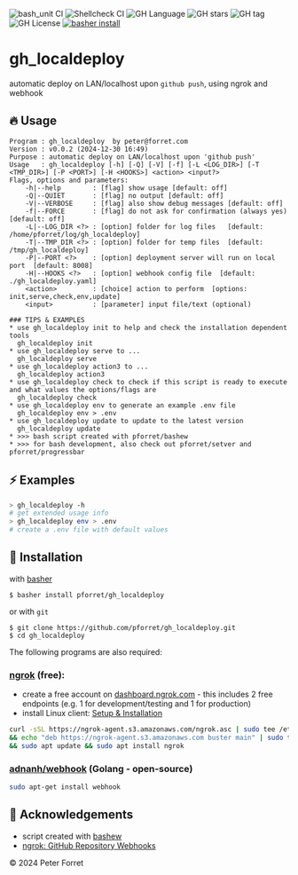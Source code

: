 ![bash_unit CI](https://github.com/pforret/gh_localdeploy/workflows/bash_unit%20CI/badge.svg)
![Shellcheck CI](https://github.com/pforret/gh_localdeploy/workflows/Shellcheck%20CI/badge.svg)
![GH Language](https://img.shields.io/github/languages/top/pforret/gh_localdeploy)
![GH stars](https://img.shields.io/github/stars/pforret/gh_localdeploy)
![GH tag](https://img.shields.io/github/v/tag/pforret/gh_localdeploy)
![GH License](https://img.shields.io/github/license/pforret/gh_localdeploy)
[![basher install](https://img.shields.io/badge/basher-install-white?logo=gnu-bash&style=flat)](https://www.basher.it/package/)

# gh_localdeploy

automatic deploy on LAN/localhost upon `github push`, using ngrok and webhook

## 🔥 Usage

```
Program : gh_localdeploy  by peter@forret.com
Version : v0.0.2 (2024-12-30 16:49)
Purpose : automatic deploy on LAN/localhost upon 'github push'
Usage   : gh_localdeploy [-h] [-Q] [-V] [-f] [-L <LOG_DIR>] [-T <TMP_DIR>] [-P <PORT>] [-H <HOOKS>] <action> <input?>
Flags, options and parameters:
    -h|--help        : [flag] show usage [default: off]
    -Q|--QUIET       : [flag] no output [default: off]
    -V|--VERBOSE     : [flag] also show debug messages [default: off]
    -f|--FORCE       : [flag] do not ask for confirmation (always yes) [default: off]
    -L|--LOG_DIR <?> : [option] folder for log files   [default: /home/pforret/log/gh_localdeploy]
    -T|--TMP_DIR <?> : [option] folder for temp files  [default: /tmp/gh_localdeploy]
    -P|--PORT <?>    : [option] deployment server will run on local port  [default: 8008]
    -H|--HOOKS <?>   : [option] webhook config file  [default: ./gh_localdeploy.yaml]
    <action>         : [choice] action to perform  [options: init,serve,check,env,update]
    <input>          : [parameter] input file/text (optional)
                                                                                                                                                                                                                                                                                                                                                                 
### TIPS & EXAMPLES
* use gh_localdeploy init to help and check the installation dependent tools
  gh_localdeploy init
* use gh_localdeploy serve to ...
  gh_localdeploy serve
* use gh_localdeploy action3 to ...
  gh_localdeploy action3
* use gh_localdeploy check to check if this script is ready to execute and what values the options/flags are
  gh_localdeploy check
* use gh_localdeploy env to generate an example .env file
  gh_localdeploy env > .env
* use gh_localdeploy update to update to the latest version
  gh_localdeploy update
* >>> bash script created with pforret/bashew
* >>> for bash development, also check out pforret/setver and pforret/progressbar
```

## ⚡️ Examples

```bash
> gh_localdeploy -h 
# get extended usage info
> gh_localdeploy env > .env
# create a .env file with default values
```

## 🚀 Installation

with [basher](https://github.com/basherpm/basher)

	$ basher install pforret/gh_localdeploy

or with `git`

	$ git clone https://github.com/pforret/gh_localdeploy.git
	$ cd gh_localdeploy

The following programs are also required:

### [ngrok](https://ngrok.com/) (free):

* create a free account on [dashboard.ngrok.com](https://dashboard.ngrok.com/) - this includes 2 free endpoints (e.g. 1 for development/testing and 1 for production)
* install Linux client: [Setup & Installation](https://dashboard.ngrok.com/get-started/setup/linux)
```bash
curl -sSL https://ngrok-agent.s3.amazonaws.com/ngrok.asc | sudo tee /etc/apt/trusted.gpg.d/ngrok.asc >/dev/null \
&& echo "deb https://ngrok-agent.s3.amazonaws.com buster main" | sudo tee /etc/apt/sources.list.d/ngrok.list \
&& sudo apt update && sudo apt install ngrok
```

### [adnanh/webhook](https://github.com/adnanh/webhook) (Golang - open-source)

```bash
sudo apt-get install webhook
```

## 📝 Acknowledgements

* script created with [bashew](https://github.com/pforret/bashew)
* [ngrok: GitHub Repository Webhooks](https://ngrok.com/docs/integrations/github/webhooks/)

&copy; 2024 Peter Forret
